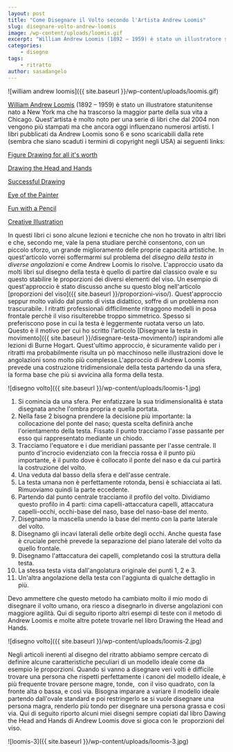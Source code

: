 ```yaml
---
layout: post
title: "Come Disegnare il Volto secondo l'Artista Andrew Loomis"
slug: disegnare-volto-andrew-loomis
image: /wp-content/uploads/loomis.gif
excerpt: "William Andrew Loomis (1892 – 1959) è stato un illustratore statunitense nato a New York ma che ha trascorso la maggior parte della sua vita a Chicago."
categories:
    - disegno
tags:
    - ritratto
author: sasadangelo
---
```


![william andrew loomis]({{ site.baseurl }}/wp-content/uploads/loomis.gif)

[William Andrew Loomis](http://www.bpib.com/illustrat/loomis.htm) (1892 – 1959) è stato un illustratore statunitense nato a New York ma che ha trascorso la maggior parte della sua vita a Chicago. Quest'artista è molto noto per una serie di libri che dal 2004 non vengono più stampati ma che ancora oggi influenzano numerosi artisti. I libri pubblicati da Andrew Loomis sono 6 e sono scaricabili dalla rete (sembra che siano scaduti i termini di copyright negli USA) ai seguenti links:

[Figure Drawing for all it's worth](https://s3.amazonaws.com/compressed.photo.goodreads.com/documents/1344503651books/147941.pdf)

[Drawing the Head and Hands](http://www.alexhays.com/loomis/Andrew%20Loomis%20-%20Drawing%20the%20Head%20and%20Hands.pdf)

[Successful Drawing](http://www.alexhays.com/loomis/Andrew%20Loomis%20-%20Successful%20Drawing.pdf)

[Eye of the Painter](http://www.alexhays.com/loomis/Andrew%20Loomis%20-%20Eye%20Of%20The%20Painter.pdf)

[Fun with a Pencil](http://www.alexhays.com/loomis/Andrew%20Loomis%20-%20Fun%20WIth%20a%20Pencil.pdf)

[Creative Illustration](https://www.scribd.com/document/377389/Andrew-Loomis-Creative-Illustration)

In questi libri ci sono alcune lezioni e tecniche che non ho trovato in altri libri e che, secondo me, vale la pena studiare perchè consentono, con un piccolo sforzo, un grande miglioramento delle proprie capacità artistiche. In quest'articolo vorrei soffermarmi sul problema del _disegno della testa in diverse angolazioni_ e come Andrew Loomis lo risolve. L'approccio usato da molti libri sul disegno della testa è quello di partire dal classico ovale e su questo stabilire le proporzioni dei diversi elementi del viso. Un esempio di quest'approccio è stato discusso anche su questo blog nell'articolo [proporzioni del viso]({{ site.baseurl }}/proporzioni-viso/). Quest'approccio seppur molto valido dal punto di vista didattico, soffre di un problema non trascurabile. I ritratti professionali difficilmente ritraggono modelli in posa frontale perchè il viso risulterebbe troppo simmetrico. Spesso si preferiscono pose in cui la testa è leggermente ruotata verso un lato. Questo è il motivo per cui ho scritto l'articolo [Disegnare la testa in movimento]({{ site.baseurl }}/disegnare-testa-movimento/) ispirandomi alle lezioni di Burne Hogart. Quest'ultimo approccio, è sicuramente valido per i ritratti ma probabilmente risulta un pò macchinoso nelle illustrazioni dove le angolazioni sono molto più complesse.L'approccio di Andrew Loomis prevede una costruzione tridimensionale della testa partendo da una sfera, la forma base che più si avvicina alla forma della testa.

![disegno volto]({{ site.baseurl }}/wp-content/uploads/loomis-1.jpg)

1. Si comincia da una sfera. Per enfatizzare la sua tridimensionalità è stata disegnata anche l'ombra propria e quella portata.
2. Nella fase 2 bisogna prendere la decisione più importante: la collocazione del ponte del naso; questa scelta definirà anche l'orientamento della testa. Fissato il punto tracciamo l'asse passante per esso qui rappresentato mediante un chiodo.
3. Tracciamo l'equatore e i due meridiani passante per l'asse centrale. Il punto d'incrocio evidenziato con la freccia rossa è il punto più importante, è il punto dove è collocato il ponte del naso e da cui partirà la costruzione del volto.
4. Una veduta dal basso della sfera e dell'asse centrale.
5. La testa umana non è perfettamente rotonda, bensì è schiacciata ai lati. Rimuoviamo quindi la parte eccedente.
6. Partendo dal punto centrale tracciamo il profilo del volto. Dividiamo questo profilo in 4 parti: cima capelli-attaccatura capelli, attaccatura capelli-occhi, occhi-base del naso, base del naso-base del mento.
7. Disegnamo la mascella unendo la base del mento con la parte laterale del volto.
8. Disegnamo gli incavi laterali delle orbite degli occhi. Anche questa fase è cruciale perchè prevede la separazione del piano laterale del volto da quello frontale.
9. Disegnamo l'attaccatura dei capelli, completando così la struttura della testa.
10. La stessa testa vista dall'angolatura originale dei punti 1, 2 e 3.
11. Un'altra angolazione della testa con l'aggiunta di qualche dettaglio in più.

Devo ammettere che questo metodo ha cambiato molto il mio modo di disegnare il volto umano, ora riesco a disegnarlo in diverse angolazioni con maggiore agilità. Qui di seguito riporto altri esempi di teste con il metodo di Andrew Loomis e molte altre potete trovarle nel libro Drawing the Head and Hands.

![disegno volto]({{ site.baseurl }}/wp-content/uploads/loomis-2.jpg)

Negli articoli inerenti al disegno del ritratto abbiamo sempre cercato di definire alcune caratteristiche peculiari di un modello ideale come da esempio le proporzioni. Quando si vanno a disegnare veri volti è difficile trovare una persona che rispetti perfettamente i canoni del modello ideale, è più frequente trovare persone magre, tonde,  con il viso quadrato, con la fronte alta o bassa, e così via. Bisogna imparare a variare il modello ideale partendo dall'ovale standard e poi restringerlo se si vuole disegnare una persona magra, renderlo più tondo per disegnare una persona grassa e così via. Qui di seguito riporto alcuni miei disegni sempre copiati dal libro Dawing the Head and Hands di Andrew Loomis dove si gioca con le  proporzioni del viso.

![loomis-3]({{ site.baseurl }}/wp-content/uploads/loomis-3.jpg)
